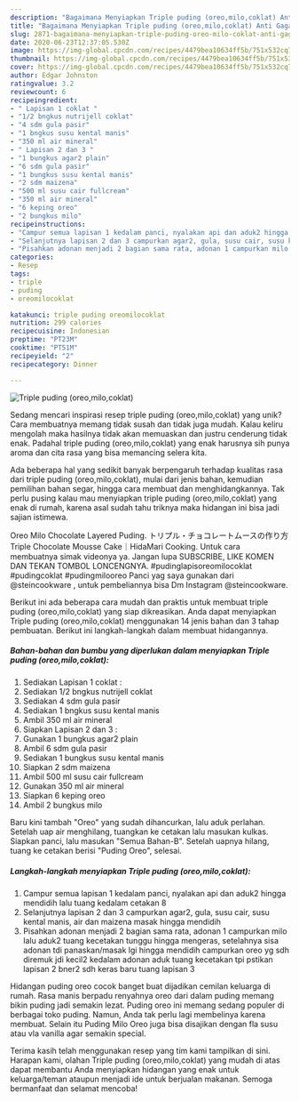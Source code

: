 ```yaml
---
description: "Bagaimana Menyiapkan Triple puding (oreo,milo,coklat) Anti Gagal"
title: "Bagaimana Menyiapkan Triple puding (oreo,milo,coklat) Anti Gagal"
slug: 2871-bagaimana-menyiapkan-triple-puding-oreo-milo-coklat-anti-gagal
date: 2020-06-23T12:37:05.530Z
image: https://img-global.cpcdn.com/recipes/4479bea10634ff5b/751x532cq70/triple-puding-oreomilocoklat-foto-resep-utama.jpg
thumbnail: https://img-global.cpcdn.com/recipes/4479bea10634ff5b/751x532cq70/triple-puding-oreomilocoklat-foto-resep-utama.jpg
cover: https://img-global.cpcdn.com/recipes/4479bea10634ff5b/751x532cq70/triple-puding-oreomilocoklat-foto-resep-utama.jpg
author: Edgar Johnston
ratingvalue: 3.2
reviewcount: 6
recipeingredient:
- " Lapisan 1 coklat "
- "1/2 bngkus nutrijell coklat"
- "4 sdm gula pasir"
- "1 bngkus susu kental manis"
- "350 ml air mineral"
- " Lapisan 2 dan 3 "
- "1 bungkus agar2 plain"
- "6 sdm gula pasir"
- "1 bungkus susu kental manis"
- "2 sdm maizena"
- "500 ml susu cair fullcream"
- "350 ml air mineral"
- "6 keping oreo"
- "2 bungkus milo"
recipeinstructions:
- "Campur semua lapisan 1 kedalam panci, nyalakan api dan aduk2 hingga mendidih lalu tuang kedalam cetakan 8"
- "Selanjutnya lapisan 2 dan 3 campurkan agar2, gula, susu cair, susu kental manis, air dan maizena masak hingga mendidih"
- "Pisahkan adonan menjadi 2 bagian sama rata, adonan 1 campurkan milo lalu aduk2 tuang kecetakan tunggu hingga mengeras, setelahnya sisa adonan tdi panaskan/masak lgi hingga mendidih campurkan oreo yg sdh diremuk jdi kecil2 kedalam adonan aduk tuang kecetakan tpi pstikan lapisan 2 bner2 sdh keras baru tuang lapisan 3"
categories:
- Resep
tags:
- triple
- puding
- oreomilocoklat

katakunci: triple puding oreomilocoklat 
nutrition: 299 calories
recipecuisine: Indonesian
preptime: "PT23M"
cooktime: "PT51M"
recipeyield: "2"
recipecategory: Dinner

---
```



![Triple puding (oreo,milo,coklat)](https://img-global.cpcdn.com/recipes/4479bea10634ff5b/751x532cq70/triple-puding-oreomilocoklat-foto-resep-utama.jpg)

Sedang mencari inspirasi resep triple puding (oreo,milo,coklat) yang unik? Cara membuatnya memang tidak susah dan tidak juga mudah. Kalau keliru mengolah maka hasilnya tidak akan memuaskan dan justru cenderung tidak enak. Padahal triple puding (oreo,milo,coklat) yang enak harusnya sih punya aroma dan cita rasa yang bisa memancing selera kita.

Ada beberapa hal yang sedikit banyak berpengaruh terhadap kualitas rasa dari triple puding (oreo,milo,coklat), mulai dari jenis bahan, kemudian pemilihan bahan segar, hingga cara membuat dan menghidangkannya. Tak perlu pusing kalau mau menyiapkan triple puding (oreo,milo,coklat) yang enak di rumah, karena asal sudah tahu triknya maka hidangan ini bisa jadi sajian istimewa.

Oreo Milo Chocolate Layered Puding. トリプル・チョコレートムースの作り方 Triple Chocolate Mousse Cake｜HidaMari Cooking. Untuk cara membuatnya simak videonya ya. Jangan lupa SUBSCRIBE, LIKE KOMEN DAN TEKAN TOMBOL LONCENGNYA. #pudinglapisoreomilocoklat #pudingcoklat #pudingmilooreo Panci yag saya gunakan dari @steincookware , untuk pembeliannya bisa Dm Instagram @steincookware.


Berikut ini ada beberapa cara mudah dan praktis untuk membuat triple puding (oreo,milo,coklat) yang siap dikreasikan. Anda dapat menyiapkan Triple puding (oreo,milo,coklat) menggunakan 14 jenis bahan dan 3 tahap pembuatan. Berikut ini langkah-langkah dalam membuat hidangannya.

<!--inarticleads1-->

##### Bahan-bahan dan bumbu yang diperlukan dalam menyiapkan Triple puding (oreo,milo,coklat):

1. Sediakan  Lapisan 1 coklat :
1. Sediakan 1/2 bngkus nutrijell coklat
1. Sediakan 4 sdm gula pasir
1. Sediakan 1 bngkus susu kental manis
1. Ambil 350 ml air mineral
1. Siapkan  Lapisan 2 dan 3 :
1. Gunakan 1 bungkus agar2 plain
1. Ambil 6 sdm gula pasir
1. Sediakan 1 bungkus susu kental manis
1. Siapkan 2 sdm maizena
1. Ambil 500 ml susu cair fullcream
1. Gunakan 350 ml air mineral
1. Siapkan 6 keping oreo
1. Ambil 2 bungkus milo


Baru kini tambah &#34;Oreo&#34; yang sudah dihancurkan, lalu aduk perlahan. Setelah uap air menghilang, tuangkan ke cetakan lalu masukan kulkas. Siapkan panci, lalu masukan &#34;Semua Bahan-B&#34;. Setelah uapnya hilang, tuang ke cetakan berisi &#34;Puding Oreo&#34;, selesai. 

<!--inarticleads2-->

##### Langkah-langkah menyiapkan Triple puding (oreo,milo,coklat):

1. Campur semua lapisan 1 kedalam panci, nyalakan api dan aduk2 hingga mendidih lalu tuang kedalam cetakan 8
1. Selanjutnya lapisan 2 dan 3 campurkan agar2, gula, susu cair, susu kental manis, air dan maizena masak hingga mendidih
1. Pisahkan adonan menjadi 2 bagian sama rata, adonan 1 campurkan milo lalu aduk2 tuang kecetakan tunggu hingga mengeras, setelahnya sisa adonan tdi panaskan/masak lgi hingga mendidih campurkan oreo yg sdh diremuk jdi kecil2 kedalam adonan aduk tuang kecetakan tpi pstikan lapisan 2 bner2 sdh keras baru tuang lapisan 3


Hidangan puding oreo cocok banget buat dijadikan cemilan keluarga di rumah. Rasa manis berpadu renyahnya oreo dari dalam puding memang bikin puding jadi semakin lezat. Puding oreo ini memang sedang populer di berbagai toko puding. Namun, Anda tak perlu lagi membelinya karena membuat. Selain itu Puding Milo Oreo juga bisa disajikan dengan fla susu atau vla vanilla agar semakin special. 

Terima kasih telah menggunakan resep yang tim kami tampilkan di sini. Harapan kami, olahan Triple puding (oreo,milo,coklat) yang mudah di atas dapat membantu Anda menyiapkan hidangan yang enak untuk keluarga/teman ataupun menjadi ide untuk berjualan makanan. Semoga bermanfaat dan selamat mencoba!
